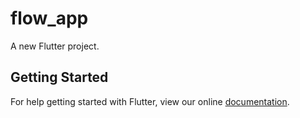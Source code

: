 # flow_app

A new Flutter project.

## Getting Started

For help getting started with Flutter, view our online
[documentation](https://flutter.io/).
